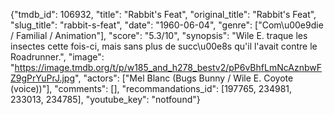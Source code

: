{"tmdb_id": 106932, "title": "Rabbit's Feat", "original_title": "Rabbit's Feat", "slug_title": "rabbit-s-feat", "date": "1960-06-04", "genre": ["Com\u00e9die / Familial / Animation"], "score": "5.3/10", "synopsis": "Wile E. traque les insectes cette fois-ci, mais sans plus de succ\u00e8s qu'il l'avait contre le Roadrunner.", "image": "https://image.tmdb.org/t/p/w185_and_h278_bestv2/pP6vBhfLmNcAznbwFZ9gPrYuPrJ.jpg", "actors": ["Mel Blanc (Bugs Bunny / Wile E. Coyote (voice))"], "comments": [], "recommandations_id": [197765, 234981, 233013, 234785], "youtube_key": "notfound"}